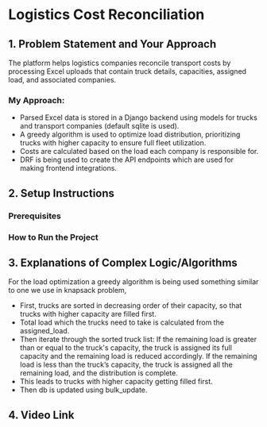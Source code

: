 # Logistics Cost Reconciliation

## 1. Problem Statement and Your Approach

The platform helps logistics companies reconcile transport costs by processing Excel uploads that contain truck details, capacities, assigned load, and associated companies.

### My Approach:
- Parsed Excel data is stored in a Django backend using models for trucks and transport companies (default sqlite is used).
- A greedy algorithm is used to optimize load distribution, prioritizing trucks with higher capacity to ensure full fleet utilization.
- Costs are calculated based on the load each company is responsible for.
- DRF is being used to create the API endpoints which are used for making frontend integrations.


## 2. Setup Instructions

### Prerequisites

### How to Run the Project

## 3. Explanations of Complex Logic/Algorithms
For the load optimization a greedy algorithm is being used something similar to one we use in knapsack problem,
- First, trucks are sorted in decreasing order of their capacity, so that trucks with higher capacity are filled first.
- Total load which the trucks need to take is calculated from the assigned_load.
- Then iterate through the sorted truck list: If the remaining load is greater than or equal to the truck's capacity, the truck is assigned its full capacity and the remaining load is reduced accordingly. If the remaining load is less than the truck’s capacity, the truck is assigned all the remaining load, and the distribution is complete.
- This leads to trucks with higher capacity getting filled first.
- Then db is updated using bulk_update.

## 4. Video Link

